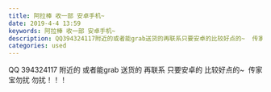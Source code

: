```yaml
---
title: 阿拉棒 收一部 安卓手机~
date: 2019-4-4 13:59
keywords: 阿拉棒 收一部 安卓手机~
description: QQ394324117附近的或者能grab送货的再联系只要安卓的比较好点的~  传家宝勿扰勿扰！！！
categories: used
---
```

<td class="t_f" id="postmessage_3392417">

QQ 394324117 附近的 或者能grab 送货的 再联系 只要安卓的 比较好点的~  传家宝勿扰 勿扰！！！</td>
